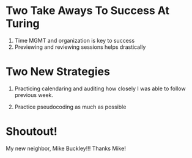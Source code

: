 # Two Take Aways To Success At Turing

1) Time MGMT and organization is key to success
2) Previewing and reviewing sessions helps drastically

# Two New Strategies
1) Practicing calendaring and auditing how closely I was able to follow previous week.

2) Practice pseudocoding as much as possible

# Shoutout!

My new neighbor, Mike Buckley!!! Thanks Mike!
